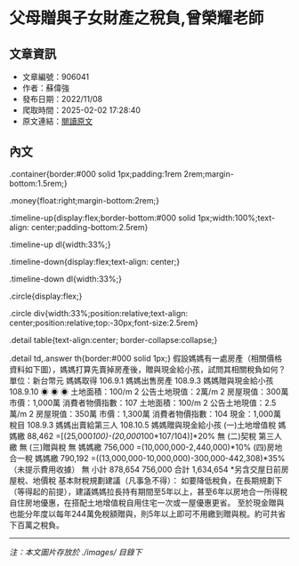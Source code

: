 # 父母贈與子女財產之稅負,曾榮耀老師

## 文章資訊
- 文章編號：906041
- 作者：蘇偉強
- 發布日期：2022/11/08
- 爬取時間：2025-02-02 17:28:40
- 原文連結：[閱讀原文](https://real-estate.get.com.tw/Columns/detail.aspx?no=906041)

## 內文
.container{border:#000 solid 1px;padding:1rem 2rem;margin-bottom:1.5rem;}
.money{float:right;margin-bottom:2rem;}
.timeline-up{display:flex;border-bottom:#000 solid 1px;width:100%;text-align: center;padding-bottom:2.5rem}
.timeline-up dl{width:33%;}
.timeline-down{display:flex;text-align: center;}
.timeline-down dl{width:33%;}
.circle{display:flex;}
.circle div{width:33%;position:relative;text-align: center;position:relative;top:-30px;font-size:2.5rem}
.detail table{text-align:center; border-collapse:collapse;}
.detail td,.answer th{border:#000 solid 1px;}
假設媽媽有一處房產（相關價格資料如下圖），媽媽打算先賣掉房產後，贈與現金給小孩，試問其相關稅負如何？
單位：新台幣元
媽媽取得
106.9.1
媽媽出售房產
108.9.3
媽媽贈與現金給小孩
108.9.10
◉
◉
◉
土地面積：100/m
2
公告土地現值：2萬/m
2
房屋現值：300萬
市價：1,000萬
消費者物價指數：107
土地面積：100/m
2
公告土地現值：2.5萬/m
2
房屋現值：350萬
市價：1,300萬
消費者物價指數：104
現金：1,000萬
稅目
108.9.3
媽媽出賣給第三人
108.10.5
媽媽贈與現金給小孩
(一)土地增值稅
媽媽繳
88,462
=[(25,000*100)-(20,000*100*107/104)]*20%
無
(二)契稅
第三人繳
無
(三)贈與稅
無
媽媽繳
756,000
=(10,000,000-2,440,000)*10%
(四)房地合一稅
媽媽繳
790,192
=((13,000,000-10,000,000)-300,000-442,308)*35%（未提示費用收據）
無
小計
878,654
756,000
合計
1,634,654
*另含交屋日前房屋稅、地價稅
基本財稅規劃建議（凡事急不得）：
如要降低稅負，在長期規劃下（等得起的前提），建議媽媽拉長持有期間至5年以上，甚至6年以房地合一所得稅自住房地優惠，在搭配土地增值稅自用住宅一次或一屋優惠更省。
至於現金贈與也能分年度以每年244萬免稅額贈與，則5年以上即可不用繳到贈與稅。約可共省下百萬之稅負。

---
*注：本文圖片存放於 ./images/ 目錄下*

